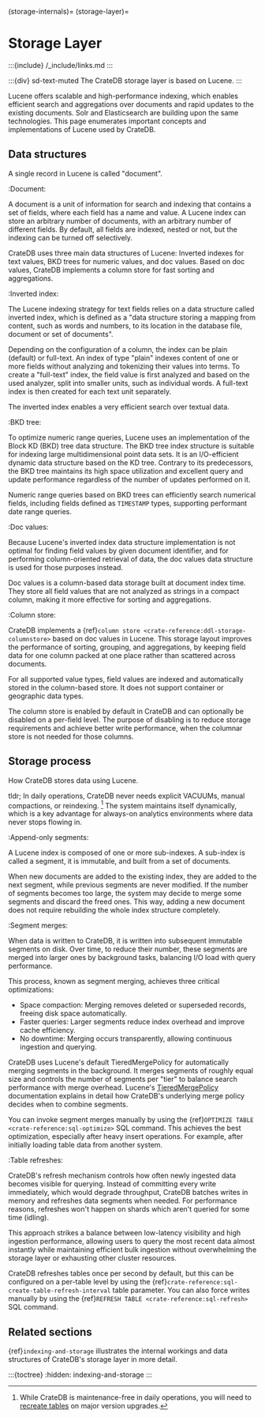 (storage-internals)=
(storage-layer)=
# Storage Layer

:::{include} /_include/links.md
:::

:::{div} sd-text-muted
The CrateDB storage layer is based on Lucene.
:::

Lucene offers scalable and high-performance indexing, which enables efficient search and
aggregations over documents and rapid updates to the existing documents. Solr and
Elasticsearch are building upon the same technologies.
This page enumerates important concepts and implementations of Lucene used by CrateDB.

## Data structures

A single record in Lucene is called "document".

:Document:

  A document is a unit of information for search
  and indexing that contains a set of fields, where each field has a name and value. A Lucene
  index can store an arbitrary number of documents, with an arbitrary number of different fields.
  By default, all fields are indexed, nested or not, but the indexing can be turned
  off selectively.

CrateDB uses three main data structures of Lucene: Inverted indexes for text values,
BKD trees for numeric values, and doc values. Based on doc values, CrateDB implements
a column store for fast sorting and aggregations.

:Inverted index:

  The Lucene indexing strategy for text fields relies on a data structure called inverted
  index, which is defined as a "data structure storing a mapping from content, such as
  words and numbers, to its location in the database file, document or set of documents".

  Depending on the configuration of a column, the index can be plain (default) or full-text.
  An index of type "plain" indexes content of one or more fields without analyzing and
  tokenizing their values into terms. To create a "full-text" index, the field value is
  first analyzed and based on the used analyzer, split into smaller units, such as
  individual words. A full-text index is then created for each text unit separately.

  The inverted index enables a very efficient search over textual data.

:BKD tree:

  To optimize numeric range queries, Lucene uses an implementation of the Block KD (BKD)
  tree data structure. The BKD tree index structure is suitable for indexing large
  multidimensional point data sets. It is an I/O-efficient dynamic data structure based
  on the KD tree. Contrary to its predecessors, the BKD tree maintains its high space
  utilization and excellent query and update performance regardless of the number of
  updates performed on it.

  Numeric range queries based on BKD trees can efficiently search numerical fields,
  including fields defined as `TIMESTAMP` types, supporting performant date range
  queries.

:Doc values:

  Because Lucene's inverted index data structure implementation is not optimal for
  finding field values by given document identifier, and for performing column-oriented
  retrieval of data, the doc values data structure is used for those purposes instead.

  Doc values is a column-based data storage built at document index time. They store
  all field values that are not analyzed as strings in a compact column, making it more
  effective for sorting and aggregations.

:Column store:

  CrateDB implements a {ref}`column store <crate-reference:ddl-storage-columnstore>`
  based on doc values in Lucene.
  This storage layout improves the performance of sorting, grouping, and aggregations,
  by keeping field data for one column packed at one place rather than scattered across documents.

  For all supported value types, field values are indexed and automatically stored
  in the column-based store. It does not support container or geographic data types.

  The column store is enabled by default in CrateDB and can optionally be disabled
  on a per-field level. The purpose of disabling is to reduce storage requirements
  and achieve better write performance, when the columnar store is not needed for
  those columns.

## Storage process

How CrateDB stores data using Lucene.

tldr; In daily operations, CrateDB never needs explicit VACUUMs, manual
compactions, or reindexing. [^recreate-tables]
The system maintains itself dynamically, which is a key advantage for
always-on analytics environments where data never stops flowing in.

[^recreate-tables]: While CrateDB is maintenance-free in daily operations,
  you will need to [recreate tables] on major version upgrades.

:Append-only segments:

  A Lucene index is composed of one or more sub-indexes. A sub-index is called a segment,
  it is immutable, and built from a set of documents.

  When new documents are added to the
  existing index, they are added to the next segment, while previous segments are never
  modified. If the number of segments becomes too large, the system may decide to merge
  some segments and discard the freed ones. This way, adding a new document does not require
  rebuilding the whole index structure completely.

:Segment merges:

  When data is written to CrateDB, it is written into subsequent immutable
  segments on disk. Over time, to reduce their number, these segments are
  merged into larger ones by background tasks, balancing I/O load with
  query performance.

  This process, known as segment merging, achieves three critical optimizations:
  - Space compaction: Merging removes deleted or superseded records, freeing disk
  space automatically.
  - Faster queries: Larger segments reduce index overhead and improve cache efficiency.
  - No downtime: Merging occurs transparently, allowing continuous ingestion and querying.

  CrateDB uses Lucene's default TieredMergePolicy for automatically merging segments
  in the background. It merges segments of roughly equal size
  and controls the number of segments per "tier" to balance search performance with merge
  overhead. Lucene's [TieredMergePolicy] documentation explains in detail how CrateDB's
  underlying merge policy decides when to combine segments.

  You can invoke segment merges manually by using the
  {ref}`OPTIMIZE TABLE <crate-reference:sql-optimize>` SQL command.
  This achieves the best optimization, especially after heavy insert operations.
  For example, after initially loading table data from another system.

:Table refreshes:

  CrateDB's refresh mechanism controls how often newly ingested data becomes visible
  for querying. Instead of committing every write immediately, which would degrade
  throughput, CrateDB batches writes in memory and refreshes data
  segments when needed. For performance reasons, refreshes won't happen on shards
  which aren't queried for some time (idling).

  This approach strikes a balance between low-latency visibility and high ingestion
  performance, allowing users to query the most recent data almost instantly while
  maintaining efficient bulk ingestion without overwhelming the storage layer
  or exhausting other cluster resources.

  CrateDB refreshes tables once per second by default, but this can be configured
  on a per-table level by using the {ref}`crate-reference:sql-create-table-refresh-interval`
  table parameter.
  You can also force writes manually by using the
  {ref}`REFRESH TABLE <crate-reference:sql-refresh>` SQL command.

## Related sections

{ref}`indexing-and-storage` illustrates the internal workings and data structures
of CrateDB's storage layer in more detail.

:::{toctree}
:hidden:
indexing-and-storage
:::


[recreate tables]: https://cratedb.com/docs/crate/reference/en/latest/admin/system-information.html#tables-need-to-be-recreated
[TieredMergePolicy]: https://lucene.apache.org/core/9_12_1/core/org/apache/lucene/index/TieredMergePolicy.html
